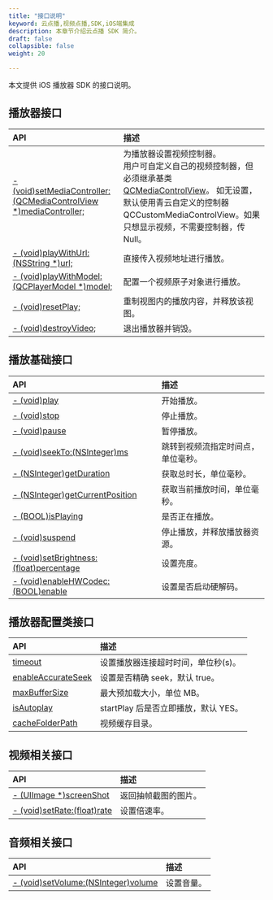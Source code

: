 ```yaml
---
title: "接口说明"
keyword: 云点播,视频点播,SDK,iOS端集成
description: 本章节介绍云点播 SDK 简介。
draft: false
collapsible: false
weight: 20

---
```


本文提供 iOS 播放器 SDK 的接口说明。

## 播放器接口

| API                                                          | 描述                                                         |
| :----------------------------------------------------------- | :----------------------------------------------------------- |
| [- (void)setMediaController:(QCMediaControlView *)mediaController;](https://vod-sdk.pek3b.qingstor.com/doc/iOS/html/Classes/QCPlayerView.html#//api/name/setMediaController:) | 为播放器设置视频控制器。 <br/>用户可自定义自己的视频控制器，但必须继承基类 [QCMediaControlView](https://vod-sdk.pek3b.qingstor.com/doc/iOS/html/Classes/QCMediaControlView.html)。 如无设置，默认使用青云自定义的控制器 QCCustomMediaControlView。如果只想显示视频，不需要控制器，传 Null。 |
| [- (void)playWithUrl:(NSString *)url;](https://vod-sdk.pek3b.qingstor.com/doc/iOS/html/Classes/QCPlayerView.html#//api/name/playWithUrl:) | 直接传入视频地址进行播放。                                   |
| [- (void)playWithModel:(QCPlayerModel *)model;](https://vod-sdk.pek3b.qingstor.com/doc/iOS/html/Classes/QCPlayerView.html#//api/name/playWithModel:) | 配置一个视频原子对象进行播放。                               |
| [- (void)resetPlay;](https://vod-sdk.pek3b.qingstor.com/doc/iOS/html/Classes/QCPlayerView.html#//api/name/resetPlay) | 重制视图内的播放内容，并释放该视图。                         |
| [- (void)destroyVideo;](https://vod-sdk.pek3b.qingstor.com/doc/iOS/html/Classes/QCPlayerView.html#//api/name/destroyVideo) | 退出播放器并销毁。                                           |

## 播放基础接口

| API                                                          | 描述                               |
| :----------------------------------------------------------- | :--------------------------------- |
| [- (void)play](https://vod-sdk.pek3b.qingstor.com/doc/iOS/html/Classes/QCPlayer.html) | 开始播放。                         |
| [- (void)stop](https://vod-sdk.pek3b.qingstor.com/doc/iOS/html/Classes/QCPlayer.html) | 停止播放。                         |
| [- (void)pause](https://vod-sdk.pek3b.qingstor.com/doc/iOS/html/Classes/QCPlayer.html) | 暂停播放。                         |
| [- (void)seekTo:(NSInteger)ms](https://vod-sdk.pek3b.qingstor.com/doc/iOS/html/Classes/QCPlayer.html) | 跳转到视频流指定时间点，单位毫秒。 |
| [- (NSInteger)getDuration](https://vod-sdk.pek3b.qingstor.com/doc/iOS/html/Classes/QCPlayer.html) | 获取总时长，单位毫秒。             |
| [- (NSInteger)getCurrentPosition](https://vod-sdk.pek3b.qingstor.com/doc/iOS/html/Classes/QCPlayer.html) | 获取当前播放时间，单位毫秒。       |
| [- (BOOL)isPlaying](https://vod-sdk.pek3b.qingstor.com/doc/iOS/html/Classes/QCPlayer.html) | 是否正在播放。                     |
| [- (void)suspend](https://vod-sdk.pek3b.qingstor.com/doc/iOS/html/Classes/QCPlayer.html) | 停止播放，并释放播放器资源。       |
| [- (void)setBrightness:(float)percentage](https://vod-sdk.pek3b.qingstor.com/doc/iOS/html/Classes/QCPlayer.html) | 设置亮度。                         |
| [- (void)enableHWCodec:(BOOL)enable](https://vod-sdk.pek3b.qingstor.com/doc/iOS/html/Classes/QCPlayer.html) | 设置是否启动硬解码。               |



## 播放器配置类接口

| API                                                          | 描述                                 |
| :----------------------------------------------------------- | :----------------------------------- |
| [timeout](https://vod-sdk.pek3b.qingstor.com/doc/iOS/html/Classes/QCPlayerConfig.html) | 设置播放器连接超时时间，单位秒(s)。  |
| [enableAccurateSeek](https://vod-sdk.pek3b.qingstor.com/doc/iOS/html/Classes/QCPlayerConfig.html) | 设置是否精确 seek，默认 true。       |
| [maxBufferSize](https://vod-sdk.pek3b.qingstor.com/doc/iOS/html/Classes/QCPlayerConfig.html) | 最大预加载大小，单位 MB。            |
| [isAutoplay](https://vod-sdk.pek3b.qingstor.com/doc/iOS/html/Classes/QCPlayerConfig.html) | startPlay 后是否立即播放，默认 YES。 |
| [cacheFolderPath](https://vod-sdk.pek3b.qingstor.com/doc/iOS/html/Classes/QCPlayerConfig.html) | 视频缓存目录。                       |

## 视频相关接口

| API                                                          | 描述                 |
| :----------------------------------------------------------- | :------------------- |
| [- (UIImage *)screenShot](https://vod-sdk.pek3b.qingstor.com/doc/iOS/html/Classes/QCPlayer.html) | 返回抽帧截图的图片。 |
| [- (void)setRate:(float)rate](https://vod-sdk.pek3b.qingstor.com/doc/iOS/html/Classes/QCPlayer.html) | 设置倍速率。         |



## 音频相关接口

| API                                                          | 描述       |
| :----------------------------------------------------------- | :--------- |
| [- (void)setVolume:(NSInteger)volume](https://vod-sdk.pek3b.qingstor.com/doc/iOS/html/Classes/QCPlayer.html) | 设置音量。 |
